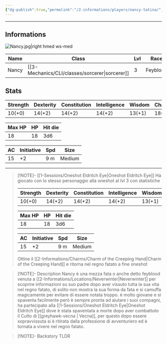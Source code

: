 ```yaml
---
{"dg-publish":true,"permalink":"/2-informations/players/nancy-tatina/","noteIcon":""}
---
```



---

## Informations

![Nancy.jpg|right hmed ws-med](/img/user/Assets/Nancy.jpg)

| Name  | Class        | Lvl | Race         | height | Gender | Align        | Background |     |
| ----- | ------------ | --- | ------------ | ------ | ------ | ------------ | ---------- | --- |
| Nancy | [[3-Mechanics/CLI/classes/sorcerer\|sorcerer]] | 3   | Feyblood     | 1.65m  | Female | Neutral Good | Fey lost   |     |


## Stats
| Strength | Dexterity | Constitution | Intelligence | Wisdom | Charisma |
| -------- | --------- | ------------ | ------------ | ------ | -------- |
| 10(+0)    | 14(+2)    | 14(+2)       | 14(+2)       | 13(+1) | 18(+4)   |

| Max HP | HP  | Hit die | 
| ------ | --- | ------- |
|    18  | 18  | 3d6     |

| AC  | Initiative | Spd | Size |
| ---- | ----- | --- | ---- |
|  15  |  +2  |  9 m  |  Medium  |

---

> [!NOTE]- [[1-Sessions/Oneshot Eldritch Eye\|Oneshot Eldritch Eye]]
> Ha giocato con lo stesso personaggio alla oneshot al lvl 3 con statistiche
> 
> | Strength | Dexterity | Constitution | Intelligence | Wisdom | Charisma |
> | -------- | --------- | ------------ | ------------ | ------ | -------- |
> | 10(+0)    | 14(+2)    | 14(+2)       | 14(+2)       | 13(+1) | 18(+4)   |
> 
> | Max HP | HP  | Hit die | 
> | ------ | --- | ------- |
> |    18  | 18  | 3d6     |
> 
> | AC  | Initiative | Spd | Size |
> | ---- | ----- | --- | ---- |
> |  15  |  +2  |  9 m  |  Medium  |
> 
> Ottine il [[2-Informations/Charms/Charm of the Creeping Hand\|Charm of the Creeping Hand]] e ritorna nel regno fatato a fine oneshot

> [!NOTE]- Description
> Nancy è una mezza fata o anche detto feyblood venuta a [[2-Informations/Locations/Neverwinter\|Neverwinter]] per scoprire informazioni su suo padre dopo aver vissuto tutta la sua vita  nel regno fatato, di solito non mostra la sua forma da fata e si camuffa magicamente per evitare di essere notata troppo.
> è molto giovane e si spaventa facilmente però è sempre pronta ad aiutare i suoi compagni, ha partecipato alla [[1-Sessions/Oneshot Eldritch Eye\|Oneshot Eldritch Eye]] dove è stata spaventata a morte dopo aver combattuto il Culto di [[greyhawk-vecna \| Vecna]], per questo dopo essere sopravvissuta si è ritirata dalla professione di avventuriero ed è tornata a vivere nel regno fatato.

> [!NOTE]- Backstory
> TLDR